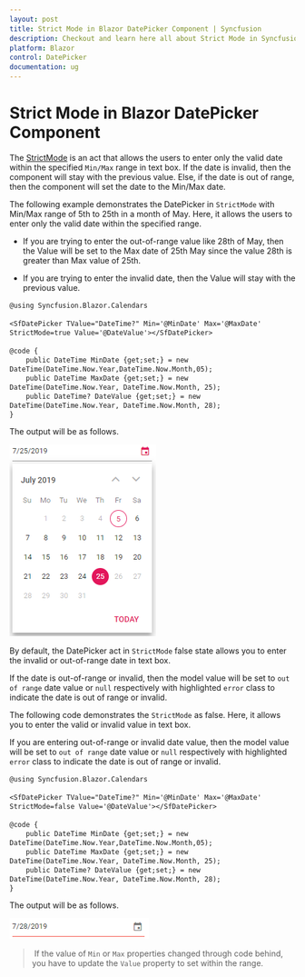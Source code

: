 ```yaml
---
layout: post
title: Strict Mode in Blazor DatePicker Component | Syncfusion
description: Checkout and learn here all about Strict Mode in Syncfusion Blazor DatePicker component and much more.
platform: Blazor
control: DatePicker
documentation: ug
---
```


# Strict Mode in Blazor DatePicker Component

The [StrictMode](https://help.syncfusion.com/cr/blazor/Syncfusion.Blazor.Calendars.SfDatePicker-1.html#Syncfusion_Blazor_Calendars_SfDatePicker_1_StrictMode) is an act that allows the users to enter only the valid date within the specified `Min/Max` range in text box. If the date is invalid, then the component will stay with the previous value. Else, if the date is out of range, then the component will set the date to the Min/Max date.

The following example demonstrates the DatePicker in `StrictMode` with Min/Max range of 5th to 25th in a month of May. Here, it allows the users to enter only the valid date within the specified range.

* If you are trying to enter the out-of-range value like 28th of May, then the Value will be set to the Max date of 25th May since the value 28th is greater than Max value of 25th.

* If you are trying to enter the invalid date, then the Value will stay with the previous value.

```cshtml
@using Syncfusion.Blazor.Calendars

<SfDatePicker TValue="DateTime?" Min='@MinDate' Max='@MaxDate' StrictMode=true Value='@DateValue'></SfDatePicker>

@code {
    public DateTime MinDate {get;set;} = new DateTime(DateTime.Now.Year,DateTime.Now.Month,05);
    public DateTime MaxDate {get;set;} = new DateTime(DateTime.Now.Year, DateTime.Now.Month, 25);
    public DateTime? DateValue {get;set;} = new DateTime(DateTime.Now.Year, DateTime.Now.Month, 28);
}
```

The output will be as follows.

![datepicker](./images/strict_mode_true.png)

By default, the DatePicker act in `StrictMode` false state allows you to enter the invalid or out-of-range date in text box.

If the date is out-of-range or invalid, then the model value will be set to `out of range` date value or `null` respectively with highlighted  `error` class to indicate the date is out of range or invalid.

The following code demonstrates the `StrictMode` as false. Here, it allows you to enter the valid or invalid value in text box.

If you are entering out-of-range or invalid date value, then the model value will be set to `out of range` date value or `null` respectively with highlighted  `error` class to indicate the date is out of range or invalid.

```cshtml
@using Syncfusion.Blazor.Calendars

<SfDatePicker TValue="DateTime?" Min='@MinDate' Max='@MaxDate' StrictMode=false Value='@DateValue'></SfDatePicker>

@code {
    public DateTime MinDate {get;set;} = new DateTime(DateTime.Now.Year,DateTime.Now.Month,05);
    public DateTime MaxDate {get;set;} = new DateTime(DateTime.Now.Year, DateTime.Now.Month, 25);
    public DateTime? DateValue {get;set;} = new DateTime(DateTime.Now.Year, DateTime.Now.Month, 28);
}
```

The output will be as follows.

![datepicker](./images/strict_mode.png)

> If the value of `Min` or `Max` properties changed through code behind, you have to update the `Value` property to set within the range.